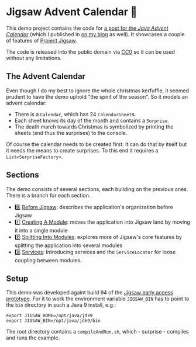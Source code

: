 # Jigsaw Advent Calendar :christmas_tree:

This demo project contains the code for [a post for the _Java Advent Calendar_](http://www.javaadvent.com/2015/12/10) (which I published in [on my blog](http://blog.codefx.org/java/dev/jigsaw-hands-on-guide/) as well).
It showcases a couple of features of [Project Jigsaw](http://blog.codefx.org/tag/project-jigsaw/).

The code is released into the public domain via [CC0](https://creativecommons.org/publicdomain/zero/1.0/) so it can be used without any limitations.



## The Advent Calendar

Even though I do my best to ignore the whole christmas kerfuffle, it seemed prudent to have the demo uphold "the spirit of the season".
So it models an advent calendar:

* There is a `Calendar`, which has 24 `CalendarSheet`s.
* Each sheet knows its day of the month and contains a `Surprise`.
* The death march towards Christmas is symbolized by printing the sheets (and thus the surprises) to the console.

Of course the calendar needs to be created first.
It can do that by itself but it needs the means to create surprises.
To this end it requires a `List<SurpriseFactory>`.



## Sections

The demo consists of several sections, each building on the previous ones.
There is a branch for each section.

* :zero: [Before Jigsaw](https://github.com/CodeFX-org/demo-jigsaw-advent-calendar/tree/00-before-jigsaw):
describes the application's organization before Jigsaw
* :one: [Creating A Module](https://github.com/CodeFX-org/demo-jigsaw-advent-calendar/tree/01-creating-a-module):
moves the application into Jigsaw land by moving it into a single module
* :two: [Splitting Into Modules](https://github.com/CodeFX-org/demo-jigsaw-advent-calendar/tree/02-splitting-into-modules):
explores more of Jigsaw's core features by splitting the application into several modules
* :three: [Services](https://github.com/CodeFX-org/demo-jigsaw-advent-calendar/tree/03-services):
Introducing services and the `ServiceLocator` for loose coupling between modules.



## Setup

This demo was developed againt build 94 of the [Jigsaw early access prototype](https://jdk9.java.net/jigsaw/).
For it to work the environment variable `JIGSAW_BIN` has to point to the `bin` directory in such a Java 9 install, e.g.:

```
export JIGSAW_HOME=/opt/java/jdk9
export JIGSAW_BIN=/opt/java/jdk9/bin
```

The root directory contains a `compileAndRun.sh`, which - surprise - compiles and runs the example.
